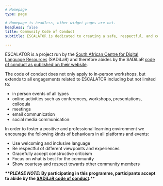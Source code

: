 ```yaml
---
# Homepage
type: page

# Homepage is headless, other widget pages are not.
headless: false
title: Community Code of Conduct
subtitle: ESCALATOR is dedicated to creating a safe, respectful, and collegial environment for the benefit of everyone who participate in our programme. 

---
```


ESCALATOR is a project run by the [South African Centre for Digital Language Resources](https://www.sadilar.org/) (SADiLaR) and therefore abides by the SADiLaR [code of conduct as published on their website](https://www.sadilar.org/index.php/en/proposals-and-workshops/request-a-workshop/code-of-conduct).

The code of conduct does not only apply to in-person workshops, but extends to all engagements related to ESCALATOR including but not limited to:
- in person events of all types
- online activities such as conferences, workshops, presentations, colloquia
- meetings
- email communication
- social media communication

In order to foster a positive and professional learning environment we encourage the following kinds of behaviours in all platforms and events:
- Use welcoming and inclusive language
- Be respectful of different viewpoints and experiences
- Gracefully accept constructive criticism
- Focus on what is best for the community
- Show courtesy and respect towards other community members


**\*\*_PLEASE NOTE_: By participating in this programme, participants accept to abide by the [SADiLaR code of conduct](https://www.sadilar.org/index.php/en/proposals-and-workshops/request-a-workshop/code-of-conduct).**\*\*

